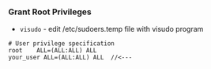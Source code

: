 ### Grant Root Privileges

* `visudo` - edit /etc/sudoers.temp file with visudo program

```
# User privilege specification
root    ALL=(ALL:ALL) ALL
your_user ALL=(ALL:ALL) ALL  //<---

```